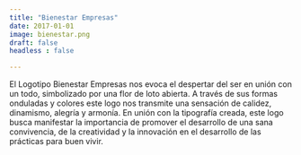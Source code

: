 ```yaml
---
title: "Bienestar Empresas"
date: 2017-01-01
image: bienestar.png
draft: false
headless : false

---
```

El Logotipo Bienestar Empresas nos evoca el despertar del ser en unión con un todo, simbolizado por una flor de loto abierta. A través de sus formas onduladas y colores este logo nos transmite una sensación de calidez, dinamismo, alegría y armonía. En unión con la tipografía creada, este logo busca manifestar la importancia de promover el desarrollo de una sana convivencia, de la creatividad y la innovación en el desarrollo de las prácticas para buen vivir.